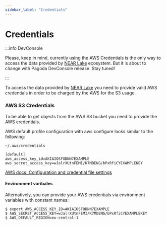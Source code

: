 ```yaml
---
sidebar_label: "Credentials"
---
```


# Credentials

:::info DevConsole

Please, keep in mind, currently using the AWS Credentials is the only way to access the data provided by [NEAR Lake](/tools/realtime#near-lake-indexer) ecosystem. But it is about to change with Pagoda DevConsole release. Stay tuned!

:::

To access the data provided by [NEAR Lake](/tools/realtime#near-lake-indexer) you need to provide valid AWS credentials in order to be charged by the AWS for the S3 usage.

### AWS S3 Credentials

To be able to get objects from the AWS S3 bucket you need to provide the AWS credentials.

AWS default profile configuration with aws configure looks similar to the following:

```
~/.aws/credentials
```

```
[default]
aws_access_key_id=AKIAIOSFODNN7EXAMPLE
aws_secret_access_key=wJalrXUtnFEMI/K7MDENG/bPxRfiCYEXAMPLEKEY
```

[AWS docs: Configuration and credential file settings](https://docs.aws.amazon.com/cli/latest/userguide/cli-configure-files.html)

#### Environment varibales

Alternatively, you can provide your AWS credentials via environment variables with constant names:

```
$ export AWS_ACCESS_KEY_ID=AKIAIOSFODNN7EXAMPLE
$ AWS_SECRET_ACCESS_KEY=wJalrXUtnFEMI/K7MDENG/bPxRfiCYEXAMPLEKEY
$ AWS_DEFAULT_REGION=eu-central-1
```
